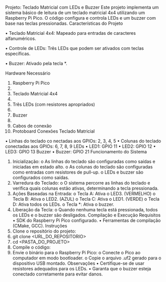 Projeto: Teclado Matricial com LEDs e Buzzer
Este projeto implementa um sistema básico de leitura de um teclado matricial 4x4 utilizando um Raspberry Pi Pico. O código configura e controla LEDs e um buzzer com base nas teclas pressionadas.
Características do Projeto

•	Teclado Matricial 4x4: Mapeado para entradas de caracteres alfanuméricos.

•	Controle de LEDs: Três LEDs que podem ser ativados com teclas específicas.

•	Buzzer: Ativado pela tecla *.

Hardware Necessário

1.	Raspberry Pi Pico
2.	
3.	Teclado Matricial 4x4
4.	
5.	Três LEDs (com resistores apropriados)
6.	
7.	Buzzer
8.	
9.	Cabos de conexão
10.	Protoboard
Conexões
Teclado Matricial


•	Linhas do teclado co
nectadas aos GPIOs: 2, 3, 4, 5
•	Colunas do teclado conectadas aos GPIOs: 6, 7, 8, 9
LEDs
•	LED1: GPIO 11
•	LED2: GPIO 12
•	LED3: GPIO 13
Buzzer
•	Buzzer: GPIO 21
Funcionamento do Sistema
1.	Inicialização:
o	As linhas do teclado são configuradas como saídas e iniciadas em estado alto.
o	As colunas do teclado são configuradas como entradas com resistores de pull-up.
o	LEDs e buzzer são configurados como saídas.
2.	Varredura do Teclado:
o	O sistema percorre as linhas do teclado e verifica quais colunas estão ativas, determinando a tecla pressionada.
3.	Ações Baseadas na Entrada:
o	Tecla A: Ativa o LED3. (VERMELHO)
o	Tecla B: Ativa o LED2. (AZUL)
o	Tecla C: Ativa o LED1. (VERDE)
o	Tecla D: Ativa todos os LEDs.
o	Tecla *: Ativa o buzzer.
4.	Liberação da Tecla:
o	Quando nenhuma tecla está pressionada, todos os LEDs e o buzzer são desligados.
Compilação e Execução
Requisitos
•	SDK do Raspberry Pi Pico configurado.
•	Ferramentas de compilação (CMake, GCC).
Instruções
1.	Clone o repositório do projeto:
2.	git clone <URL_DO_REPOSITORIO>
3.	cd <PASTA_DO_PROJETO>
4.	Compile o código:
5.	Envie o binário para o Raspberry Pi Pico:
o	Conecte o Pico ao computador em modo bootloader.
o	Copie o arquivo .uf2 gerado para o dispositivo USB montado.
Observações
•	Certifique-se de usar resistores adequados para os LEDs.
•	Garanta que o buzzer esteja conectado corretamente para evitar danos.
